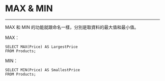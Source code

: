 # MAX & MIN

---

MAX 和 MIN 的功能就跟命名一樣，分別是取資料的最大值和最小值。

MAX：

```
SELECT MAX(Price) AS LargestPrice
FROM Products;
```

MIN：

```
SELECT MIN(Price) AS SmallestPrice
FROM Products;
```



